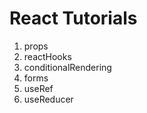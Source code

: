 <h1>React Tutorials</h1>

<ol>
<li>props</li>
<li>reactHooks</li>
<li>conditionalRendering</li>
<li>forms</li>
<li>useRef</li>
<li>useReducer</li>
</ol>
